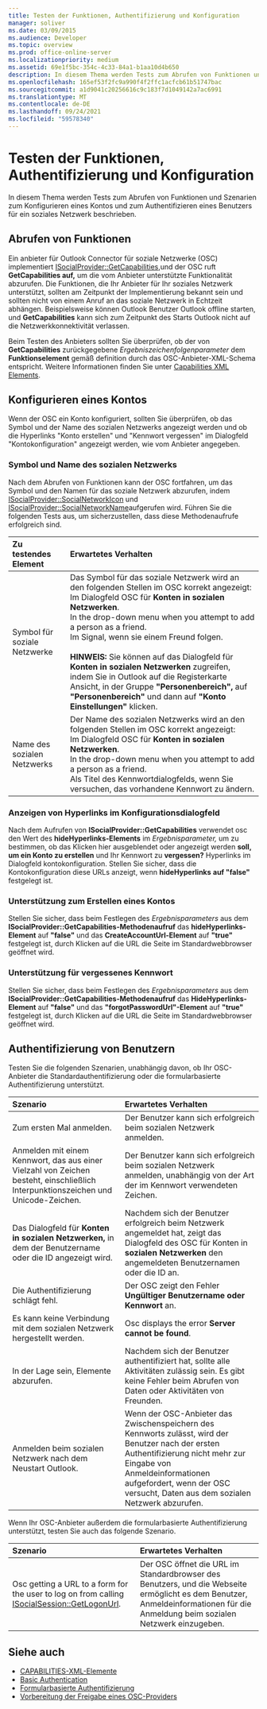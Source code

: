 ```yaml
---
title: Testen der Funktionen, Authentifizierung und Konfiguration
manager: soliver
ms.date: 03/09/2015
ms.audience: Developer
ms.topic: overview
ms.prod: office-online-server
ms.localizationpriority: medium
ms.assetid: 69e1f5bc-354c-4c33-84a1-b1aa10d4b650
description: In diesem Thema werden Tests zum Abrufen von Funktionen und Szenarien zum Konfigurieren eines Kontos und zum Authentifizieren eines Benutzers für ein soziales Netzwerk beschrieben.
ms.openlocfilehash: 165ef53f2fc9a990f4f2ffc1acfcb61b51747bac
ms.sourcegitcommit: a1d9041c20256616c9c183f7d1049142a7ac6991
ms.translationtype: MT
ms.contentlocale: de-DE
ms.lasthandoff: 09/24/2021
ms.locfileid: "59578340"
---
```

# <a name="testing-capabilities-authentication-and-configuration"></a>Testen der Funktionen, Authentifizierung und Konfiguration

In diesem Thema werden Tests zum Abrufen von Funktionen und Szenarien zum Konfigurieren eines Kontos und zum Authentifizieren eines Benutzers für ein soziales Netzwerk beschrieben.
  
## <a name="getting-capabilities"></a>Abrufen von Funktionen

Ein anbieter für Outlook Connector für soziale Netzwerke (OSC) implementiert [ISocialProvider::GetCapabilities,](isocialprovider-getcapabilities.md)und der OSC ruft **GetCapabilities auf,** um die vom Anbieter unterstützte Funktionalität abzurufen. Die Funktionen, die Ihr Anbieter für Ihr soziales Netzwerk unterstützt, sollten am Zeitpunkt der Implementierung bekannt sein und sollten nicht von einem Anruf an das soziale Netzwerk in Echtzeit abhängen. Beispielsweise können Outlook Benutzer Outlook offline starten, und **GetCapabilities** kann sich zum Zeitpunkt des Starts Outlook nicht auf die Netzwerkkonnektivität verlassen. 
  
Beim Testen des Anbieters sollten Sie überprüfen, ob der von **GetCapabilities** zurückgegebene _Ergebniszeichenfolgenparameter_ dem **Funktionselement** gemäß definition durch das OSC-Anbieter-XML-Schema entspricht. Weitere Informationen finden Sie unter [Capabilities XML Elements](capabilities-xml-elements.md).
  
## <a name="configuring-an-account"></a>Konfigurieren eines Kontos

Wenn der OSC ein Konto konfiguriert, sollten Sie überprüfen, ob das Symbol und der Name des sozialen Netzwerks angezeigt werden und ob die Hyperlinks "Konto erstellen" und "Kennwort vergessen" im Dialogfeld "Kontokonfiguration" angezeigt werden, wie vom Anbieter angegeben.
  
### <a name="social-network-icon-and-name"></a>Symbol und Name des sozialen Netzwerks

Nach dem Abrufen von Funktionen kann der OSC fortfahren, um das Symbol und den Namen für das soziale Netzwerk abzurufen, indem [ISocialProvider::SocialNetworkIcon](isocialprovider-socialnetworkicon.md) und [ISocialProvider::SocialNetworkName](isocialprovider-socialnetworkname.md)aufgerufen wird. Führen Sie die folgenden Tests aus, um sicherzustellen, dass diese Methodenaufrufe erfolgreich sind.
  
|**Zu testendes Element**|**Erwartetes Verhalten**|
|:-----|:-----|
|Symbol für soziale Netzwerke  <br/> | Das Symbol für das soziale Netzwerk wird an den folgenden Stellen im OSC korrekt angezeigt:  <br/>  Im Dialogfeld OSC für **Konten in sozialen Netzwerken**.  <br/>  In the drop-down menu when you attempt to add a person as a friend.  <br/>  Im Signal, wenn sie einem Freund folgen.  <br/> <br/>**HINWEIS:** Sie können auf das Dialogfeld für **Konten in sozialen Netzwerken** zugreifen, indem Sie in Outlook auf die Registerkarte Ansicht, in der Gruppe **"Personenbereich",** auf **"Personenbereich"** und dann auf **"Konto Einstellungen"** klicken.            |
|Name des sozialen Netzwerks  <br/> | Der Name des sozialen Netzwerks wird an den folgenden Stellen im OSC korrekt angezeigt:  <br/>  Im Dialogfeld OSC für **Konten in sozialen Netzwerken**.  <br/>  In the drop-down menu when you attempt to add a person as a friend.  <br/>  Als Titel des Kennwortdialogfelds, wenn Sie versuchen, das vorhandene Kennwort zu ändern.  <br/> |
   
### <a name="showing-hyperlinks-in-configuration-dialog"></a>Anzeigen von Hyperlinks im Konfigurationsdialogfeld

Nach dem Aufrufen von **ISocialProvider::GetCapabilities** verwendet osc den Wert des **hideHyperlinks-Elements** im  _Ergebnisparameter,_ um zu bestimmen, ob das Klicken hier ausgeblendet oder angezeigt werden **soll, um ein Konto zu erstellen** und Ihr Kennwort zu **vergessen?** Hyperlinks im Dialogfeld kontokonfiguration. Stellen Sie sicher, dass die Kontokonfiguration diese URLs anzeigt, wenn **hideHyperlinks** **auf "false"** festgelegt ist.
  
### <a name="support-to-create-account"></a>Unterstützung zum Erstellen eines Kontos

Stellen Sie sicher, dass beim Festlegen des  _Ergebnisparameters_ aus dem **ISocialProvider::GetCapabilities-Methodenaufruf** das **hideHyperlinks-Element** auf **"false"** und das **CreateAccountUrl-Element** auf **"true"** festgelegt ist, durch Klicken auf die URL die Seite im Standardwebbrowser geöffnet wird.
  
### <a name="support-for-forgotten-password"></a>Unterstützung für vergessenes Kennwort

Stellen Sie sicher, dass beim Festlegen des  _Ergebnisparameters_ aus dem **ISocialProvider::GetCapabilities-Methodenaufruf** das **HideHyperlinks-Element** auf **"false"** und das **"forgotPasswordUrl"-Element** auf **"true"** festgelegt ist, durch Klicken auf die URL die Seite im Standardwebbrowser geöffnet wird.
  
## <a name="authenticating-users"></a>Authentifizierung von Benutzern

Testen Sie die folgenden Szenarien, unabhängig davon, ob Ihr OSC-Anbieter die Standardauthentifizierung oder die formularbasierte Authentifizierung unterstützt.
  
|**Szenario**|**Erwartetes Verhalten**|
|:-----|:-----|
|Zum ersten Mal anmelden.  <br/> |Der Benutzer kann sich erfolgreich beim sozialen Netzwerk anmelden.  <br/> |
|Anmelden mit einem Kennwort, das aus einer Vielzahl von Zeichen besteht, einschließlich Interpunktionszeichen und Unicode-Zeichen.  <br/> |Der Benutzer kann sich erfolgreich beim sozialen Netzwerk anmelden, unabhängig von der Art der im Kennwort verwendeten Zeichen.  <br/> |
|Das Dialogfeld für **Konten in sozialen Netzwerken,** in dem der Benutzername oder die ID angezeigt wird.  <br/> |Nachdem sich der Benutzer erfolgreich beim Netzwerk angemeldet hat, zeigt das Dialogfeld des OSC für Konten in **sozialen Netzwerken** den angemeldeten Benutzernamen oder die ID an.  <br/> |
|Die Authentifizierung schlägt fehl.  <br/> |Der OSC zeigt den Fehler **Ungültiger Benutzername oder Kennwort** an.  <br/> |
|Es kann keine Verbindung mit dem sozialen Netzwerk hergestellt werden.  <br/> |Osc displays the error **Server cannot be found**.  <br/> |
|In der Lage sein, Elemente abzurufen.  <br/> |Nachdem sich der Benutzer authentifiziert hat, sollte alle Aktivitäten zulässig sein. Es gibt keine Fehler beim Abrufen von Daten oder Aktivitäten von Freunden.  <br/> |
|Anmelden beim sozialen Netzwerk nach dem Neustart Outlook.  <br/> |Wenn der OSC-Anbieter das Zwischenspeichern des Kennworts zulässt, wird der Benutzer nach der ersten Authentifizierung nicht mehr zur Eingabe von Anmeldeinformationen aufgefordert, wenn der OSC versucht, Daten aus dem sozialen Netzwerk abzurufen.  <br/> |
   
Wenn Ihr OSC-Anbieter außerdem die formularbasierte Authentifizierung unterstützt, testen Sie auch das folgende Szenario.
  
|**Szenario**|**Erwartetes Verhalten**|
|:-----|:-----|
|Osc getting a URL to a form for the user to log on from calling [ISocialSession::GetLogonUrl](isocialsession-getlogonurl.md).  <br/> |Der OSC öffnet die URL im Standardbrowser des Benutzers, und die Webseite ermöglicht es dem Benutzer, Anmeldeinformationen für die Anmeldung beim sozialen Netzwerk einzugeben.  <br/> |
   
## <a name="see-also"></a>Siehe auch

- [CAPABILITIES-XML-Elemente](capabilities-xml-elements.md)  
- [Basic Authentication](basic-authentication.md) 
- [Formularbasierte Authentifizierung](forms-based-authentication.md)
- [Vorbereitung der Freigabe eines OSC-Providers](getting-ready-to-release-an-osc-provider.md)

